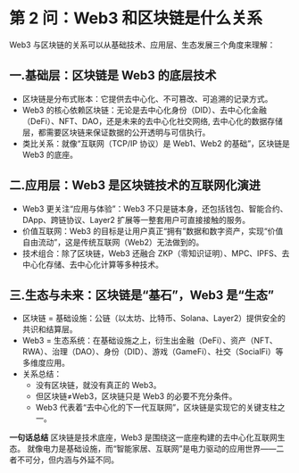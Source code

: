# 第 2 问：Web3 和区块链是什么关系


Web3 与区块链的关系可以从基础技术、应用层、生态发展三个角度来理解：

## 一.基础层：区块链是 Web3 的底层技术
- 区块链是分布式账本：它提供去中心化、不可篡改、可追溯的记录方式。
- Web3 的核心依赖区块链：无论是去中心化身份（DID）、去中心化金融（DeFi）、NFT、DAO，还是未来的去中心化社交网络, 去中心化的数据存储层，都需要区块链来保证数据的公开透明与可信执行。
- 类比关系：就像“互联网（TCP/IP 协议）是 Web1、Web2 的基础”，区块链是 Web3 的底座。

## 二.应用层：Web3 是区块链技术的互联网化演进
- Web3 更关注“应用与体验”：Web3 不只是链本身，还包括钱包、智能合约、DApp、跨链协议、Layer2 扩展等一整套用户可直接接触的服务。
- 价值互联网：Web3 的目标是让用户真正“拥有”数据和数字资产，实现“价值自由流动”，这是传统互联网（Web2）无法做到的。
- 技术组合：除了区块链，Web3 还融合 ZKP（零知识证明）、MPC、IPFS、去中心化存储、去中心化计算等多种技术。

## 三.生态与未来：区块链是“基石”，Web3 是“生态”
- 区块链 = 基础设施：公链（以太坊、比特币、Solana、Layer2）提供安全的共识和结算层。
- Web3 = 生态系统：在基础设施之上，衍生出金融（DeFi）、资产（NFT、RWA）、治理（DAO）、身份（DID）、游戏（GameFi）、社交（SocialFi）等多维度应用。
- 关系总结：
  - 没有区块链，就没有真正的 Web3。
  - 但区块链≠Web3，区块链只是 Web3 的必要不充分条件。
  - Web3 代表着“去中心化的下一代互联网”，区块链是实现它的关键支柱之一。
  
**一句话总结**
区块链是技术底座，Web3 是围绕这一底座构建的去中心化互联网生态。
 就像电力是基础设施，而“智能家居、互联网”是电力驱动的应用世界——二者不可分，但内涵与外延不同。
